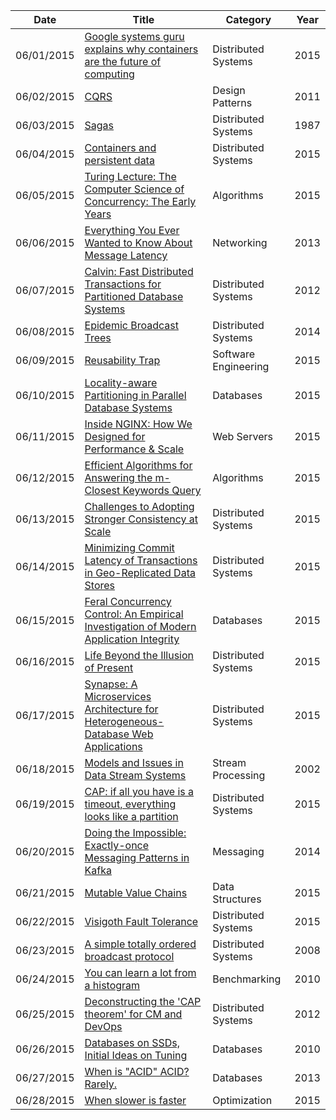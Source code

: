 | Date       | Title         | Category  | Year  |
| ---------- |---------------| ----------|-------|
| 06/01/2015 | [Google systems guru explains why containers are the future of computing](https://medium.com/s-c-a-l-e/google-systems-guru-explains-why-containers-are-the-future-of-computing-87922af2cf95) | Distributed Systems | 2015
| 06/02/2015 | [CQRS](http://martinfowler.com/bliki/CQRS.html) | Design Patterns | 2011
| 06/03/2015 | [Sagas](http://www.cs.cornell.edu/andru/cs711/2002fa/reading/sagas.pdf) | Distributed Systems | 1987
| 06/04/2015 | [Containers and persistent data](http://lwn.net/Articles/646054/) | Distributed Systems | 2015
| 06/05/2015 | [Turing Lecture: The Computer Science of Concurrency: The Early Years](http://cacm.acm.org/magazines/2015/6/187316-turing-lecture-the-computer-science-of-concurrency/fulltext) | Algorithms | 2015
| 06/06/2015 | [Everything You Ever Wanted to Know About Message Latency](http://computernetworks5e.org/blogs/wp-content/uploads/2013/09/latency-supp1.pdf) | Networking | 2013
| 06/07/2015 | [Calvin: Fast Distributed Transactions for Partitioned Database Systems](http://cs-www.cs.yale.edu/homes/dna/papers/calvin-sigmod12.pdf) | Distributed Systems | 2012
| 06/08/2015 | [Epidemic Broadcast Trees](http://www.gsd.inesc-id.pt/~jleitao/pdf/srds07-leitao.pdf) | Distributed Systems | 2014
| 06/09/2015 | [Reusability Trap](http://250bpm.com/blog:49) | Software Engineering | 2015
| 06/10/2015 | [Locality-aware Partitioning in Parallel Database Systems](http://dl.acm.org/citation.cfm?id=2723718) | Databases | 2015
| 06/11/2015 | [Inside NGINX: How We Designed for Performance & Scale](http://nginx.com/blog/inside-nginx-how-we-designed-for-performance-scale/) | Web Servers | 2015
| 06/12/2015 | [Efficient Algorithms for Answering the m-Closest Keywords Query](http://rose.ntu.edu.sg/Publications/Documents/Guo%20Tao_Efficient%20Algorithms%20for%20Answering%20the%20m-Closest.pdf) | Algorithms | 2015
| 06/13/2015 | [Challenges to Adopting Stronger Consistency at Scale](https://www.usenix.org/system/files/conference/hotos15/hotos15-paper-ajoux.pdf) | Distributed Systems | 2015
| 06/14/2015 | [Minimizing Commit Latency of Transactions in Geo-Replicated Data Stores](http://dl.acm.org/citation.cfm?id=2723729&CFID=683382435&CFTOKEN=46542731) | Distributed Systems | 2015
| 06/15/2015 | [Feral Concurrency Control: An Empirical Investigation of Modern Application Integrity](http://www.bailis.org/papers/feral-sigmod2015.pdf) | Databases | 2015
| 06/16/2015 | [Life Beyond the Illusion of Present](http://de.slideshare.net/jboner/life-beyond-the-illusion-of-present) | Distributed Systems | 2015
| 06/17/2015 | [Synapse: A Microservices Architecture for Heterogeneous-Database Web Applications](http://viennot.com/synapse.pdf) | Distributed Systems | 2015
| 06/18/2015 | [Models and Issues in Data Stream Systems](http://citeseerx.ist.psu.edu/viewdoc/download?doi=10.1.1.106.9846&rep=rep1&type=pdf) | Stream Processing | 2002
| 06/19/2015 | [CAP: if all you have is a timeout, everything looks like a partition](http://blog.thislongrun.com/2015/05/CAP-theorem-partition-timeout-zookeeper.html) | Distributed Systems | 2015
| 06/20/2015 | [Doing the Impossible: Exactly-once Messaging Patterns in Kafka](http://ben.kirw.in/2014/11/28/kafka-patterns/) | Messaging | 2014
| 06/21/2015 | [Mutable Value Chains](https://joearms.github.io/2015/06/19/Mutable-Value_Chains.html) | Data Structures | 2015
| 06/22/2015 | [Visigoth Fault Tolerance](http://www.mpi-sws.org/~dcfp/files/dporto-vft-eurosys15.pdf) | Distributed Systems | 2015
| 06/23/2015 | [A simple totally ordered broadcast protocol](http://labs.yahoo.com/publication/a-simple-totally-ordered-broadcast-protocol/) | Distributed Systems | 2008
| 06/24/2015 | [You can learn a lot from a histogram](http://amistrongeryet.blogspot.com/2010/04/you-can-learn-lot-from-histogram.html) | Benchmarking | 2010
| 06/25/2015 | [Deconstructing the 'CAP theorem' for CM and DevOps](http://markburgess.org/blog_cap.html) | Distributed Systems | 2012
| 06/26/2015 | [Databases on SSDs, Initial Ideas on Tuning](http://www.dr-josiah.com/2010/08/databases-on-ssds-initial-ideas-on.html) | Databases | 2010
| 06/27/2015 | [When is "ACID" ACID? Rarely.](http://www.bailis.org/blog/when-is-acid-acid-rarely/) | Databases | 2013
| 06/28/2015 | [When slower is faster](http://arxiv.org/pdf/1506.06796v1.pdf) | Optimization | 2015
